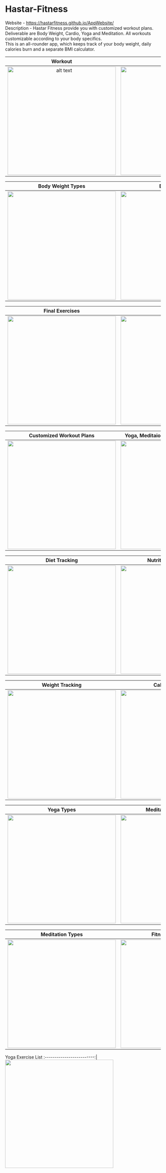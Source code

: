 # Hastar-Fitness

Website - https://hastarfitness.github.io/AppWebsite/<br/>
Description - Hastar Fitness provide you with customized workout plans.<br/>
                            Deliverable are Body Weight, Cardio, Yoga and Meditation. All workouts customizable according to your body specifics.<br/>
                            This is an all-rounder app, which keeps track of your body weight, daily calories burn and a separate BMI calculator.<br/>


Workout            |  Homepage
:-------------------------:|:-------------------------:
<img src="https://user-images.githubusercontent.com/31090515/88481494-750cff80-cf79-11ea-9ede-2ff2961afe3d.png" alt="alt text" style = "float:left;" width="350px" >  |  <img src="https://user-images.githubusercontent.com/31090515/88481497-76d6c300-cf79-11ea-83eb-16efdc422530.png"  style = "float:left;" width="350px" >

Body Weight Types            |  Body Weight 
:-------------------------:|:-------------------------:
<img src="https://user-images.githubusercontent.com/31090515/88481508-848c4880-cf79-11ea-85ca-478bda84662d.png" width="350px" > |<img src="https://user-images.githubusercontent.com/31090515/88481525-9241ce00-cf79-11ea-9894-cc455a8ca5f1.png" width="350px" >

Final Exercises              |  Cardio 
:-------------------------:|:-------------------------:
<img src="https://user-images.githubusercontent.com/31090515/88481491-73433c00-cf79-11ea-8ddc-feebb6e180f5.png" width="350px" > |<img src="https://user-images.githubusercontent.com/31090515/88481530-95d55500-cf79-11ea-9e29-489c3a2a7804.png" width="350px">

Customized Workout Plans            |   Yoga, Meditaion and create custom plans 
:-------------------------:|:-------------------------:
<img src="https://user-images.githubusercontent.com/31090515/88481484-6f171e80-cf79-11ea-9d95-980cb53656f2.png" width="350px"> |<img src="https://user-images.githubusercontent.com/31090515/88481500-79d1b380-cf79-11ea-9d65-0b13d3ad4f33.png" width="350px" >

Diet Tracking             |  Nutritional Information 
:-------------------------:|:-------------------------:
<img src="https://user-images.githubusercontent.com/31090515/88481506-8229ee80-cf79-11ea-967c-909d0c2af0b2.png" width="350px" > |<img src="https://user-images.githubusercontent.com/31090515/88481502-80602b00-cf79-11ea-8c67-472307262698.png" width="350px">

Weight Tracking             |  Calories Tracking 
:-------------------------:|:-------------------------:
<img src="https://user-images.githubusercontent.com/31090515/88481535-9cfc6300-cf79-11ea-912c-40139e3f7521.png" width="350px"> |<img src="https://user-images.githubusercontent.com/31090515/88482630-257e0200-cf80-11ea-8f20-7a09f56cbedc.png" width="350px" >



  Yoga Types      |Meditation Exercise List
:-------------------------:|:-------------------------:
<img src="https://user-images.githubusercontent.com/31090515/88481455-4000ad00-cf79-11ea-934a-c24d5bc2eff3.png" width="350px" >|<img src="https://user-images.githubusercontent.com/31090515/88481478-67577a00-cf79-11ea-8c4c-906990b6583e.png" width="350px" >

  Meditation Types            |    Fitness Calculators  
:-------------------------:|:-------------------------:
<img src="https://user-images.githubusercontent.com/31090515/88481469-53137d00-cf79-11ea-813e-7c15fd0d5f0b.png" width="350px" >|<img src="https://user-images.githubusercontent.com/31090515/88481533-9bcb3600-cf79-11ea-8393-a2696b9579d9.png" width="350px" >

Yoga Exercise List
:-------------------------:|
<img src="https://user-images.githubusercontent.com/31090515/88481464-4f7ff600-cf79-11ea-902d-a556b6cb095d.png" width="350px" >

